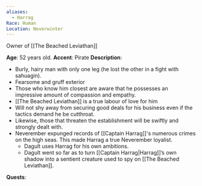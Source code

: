 ```yaml
---
aliases:
  - Harrag
Race: Human
Location: Neverwinter
---
```

Owner of [[The Beached Leviathan]]

**Age**: 52 years old.
**Accent**: Pirate
**Description**: 
* Burly, hairy man with only one leg (he lost the other in a fight with sahuagin).
* Fearsome and gruff exterior
* Those who know him closest are aware that he possesses an impressive amount of compassion and empathy.
* [[The Beached Leviathan]] is a true labour of love for him
* Will not shy away from securing good deals for his business even if the tactics demand he be cutthroat.
* Likewise, those that threaten the establishment will be swiftly and strongly dealt with.
* Neverember expunged records of [[Captain Harrag]]'s numerous crimes on the high seas. This made Harrag a true Neverember loyalist.
	* Dagult uses Harrag for his own ambitions.
	* Dagult went so far as to turn [[Captain Harrag|Harrag]]’s own shadow into a sentient creature used to spy on [[The Beached Leviathan]].

**Quests**: